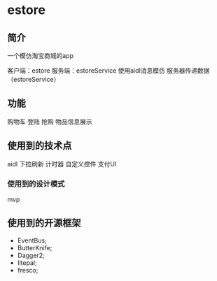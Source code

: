 # estore

## 简介

一个模仿淘宝商城的app 

客户端：estore
服务端：estoreService  使用aidl消息模仿 服务器传递数据 （estoreService）

## 功能

购物车
登陆
抢购
物品信息展示


## 使用到的技术点


aidl
下拉刷新
计时器
自定义控件
支付UI

### 使用到的设计模式

mvp

## 使用到的开源框架

- EventBus;
- ButterKnife;
- Dagger2;
- litepal;
- fresco;

